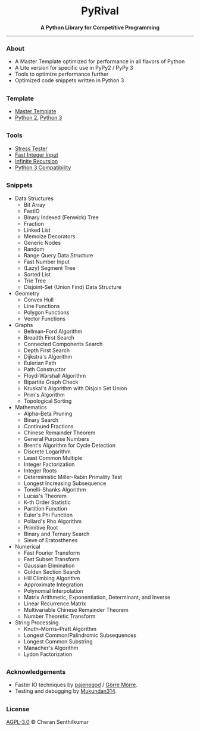 <h1 align="center">PyRival</h1>
<div align="center">
  <strong>A Python Library for Competitive Programming</strong>
</div>

---

### About
- A Master Template optimized for performance in all flavors of Python
- A Lite version for specific use in PyPy2 / PyPy 3
- Tools to optimize performance further
- Optimized code snippets written in Python 3

##

### Template
- [Master Template](template/template.py)
- [Python 2](template/lite2.py), [Python 3](template/lite3.py)

##

### Tools
- [Stress Tester](tools/stress/stress.py)
- [Fast Integer Input](tools/getnum.py)
- [Infinite Recursion](tools/infinite_recursion.py)
- [Python 3 Compatibility](tools/py3k.py)

##

### Snippets
- Data Structures
  - Bit Array
  - FastIO
  - Binary Indexed (Fenwick) Tree
  - Fraction
  - Linked List
  - Memoize Decorators
  - Generic Nodes
  - Random
  - Range Query Data Structure
  - Fast Number Input
  - (Lazy) Segment Tree
  - Sorted List
  - Trie Tree
  - Disjoint-Set (Union Find) Data Structure
- Geometry
  - Convex Hull
  - Line Functions
  - Polygon Functions
  - Vector Functions
- Graphs
  - Bellman-Ford Algorithm
  - Breadth First Search
  - Connected Components Search
  - Depth First Search
  - Dijkstra's Algorithm
  - Eulerian Path
  - Path Constructor
  - Floyd-Warshall Algorithm
  - Bipartite Graph Check
  - Kruskal's Algorithm with Disjoin Set Union
  - Prim's Algorithm
  - Topological Sorting
- Mathematics
  - Alpha–Beta Pruning
  - Binary Search
  - Continued Fractions
  - Chinese Remainder Theorem
  - General Purpose Numbers
  - Brent's Algorithm for Cycle Detection
  - Discrete Logarithm
  - Least Common Multiple
  - Integer Factorization
  - Integer Roots
  - Deterministic Miller-Rabin Primality Test
  - Longest Increasing Subsequence
  - Tonelli–Shanks Algorithm
  - Lucas's Theorem
  - K-th Order Statistic
  - Partition Function
  - Euler's Phi Function
  - Pollard's Rho Algorithm
  - Primitive Root
  - Binary and Ternary Search
  - Sieve of Eratosthenes
- Numerical
  - Fast Fourier Transform
  - Fast Subset Transform
  - Gaussian Elimination
  - Golden Section Search
  - Hill Climbing Algorithm
  - Approximate Integration
  - Polynomial Interpolation
  - Matrix Arithmetic, Exponentiation, Determinant, and Inverse
  - Linear Recurrence Matrix
  - Multivariable Chinese Remainder Theorem
  - Number Theoretic Transform
- String Processing
  - Knuth–Morris–Pratt Algorithm
  - Longest Common/Palindromic Subsequences
  - Longest Common Substring
  - Manacher's Algorithm
  - Lydon Factorization

##

### Acknowledgements

- Faster IO techniques by [pajenegod](https://codeforces.com/profile/pajenegod) / [Görre Mörre](https://www.codechef.com/users/gorre_morre).
- Testing and debugging by [Mukundan314](https://github.com/Mukundan314).

##

### License
[AGPL-3.0](LICENSE) © Cheran Senthilkumar
